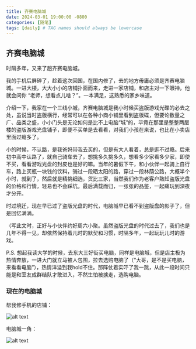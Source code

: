```yaml
---
title: 齐赛电脑城
date: 2024-03-01 19:00:00 -0800
categories: [随笔]
tags: [daily] # TAG names should always be lowercase
---
```


## 齐赛电脑城

时隔多年，又来了趟齐赛电脑城。

我的手机后屏碎了，趁着这次回国，在国内修了，去的地方毋庸必须是齐赛电脑城。一进大楼，大大小小的店铺扑面而来，走进一家店铺，和店主对一下眼神，他就会问你 “老师，想看点儿啥？”。一本满足，这熟悉的家乡味道。

介绍一下，我家在一个三线小城，齐赛电脑城是我小时候买盗版游戏光碟的必去之处，虽说当时盗版横行，经常可以在各种小商小铺里看到盗版碟，但要论数量之广、品类之盛，小小门头是无论如何是比不上电脑“城”的，毕竟在那里是整整两层楼的盗版游戏光盘铺子，即便不买单是去看看，对我们小孩在来说，也比在小卖店里面过瘾多了。

小的时候，不认路，是我爸妈带我去买的，但是有大人看着，总是逛不过瘾。后来初中高中认路了，就自己骑车去了，想挑多久挑多久，想看多少家看多少家，即使不买，看看游戏光盘的封皮也是好的嘛。当年的暑假下午，和小伙伴一起骑上自行车，路上买瓶一块钱的饮料，骑过一段晒太阳的路，穿过一段林荫公路，大概半个小时，就到了，然后就是精挑细选，货比三家，当然我们作为老客户熟知盗版光盘的价格和行情，轻易也不会踩坑。最后满载而归，一张张的品鉴，一起痛玩到深夜才分开。

时过境迁，现在早已过了盗版光盘的时代，电脑城早已看不到盗版盘的影子了，但是回忆满满。

（写此文时，正好与小伙伴约好周六小聚。虽然盗版光盘的时代过去了，我们也是几年不得一见，却依然保持着儿时的默契和习惯，时隔多年，一起玩玩儿时的游戏。

P.S. 想起我读大学的时候，去东大三好街买电脑，同样是电脑城，但是店主极为热情奔放，一进大门就立马被人包围，拉去选购电脑了（“大哥，是不是买电脑，来看看电脑”），热情洋溢到我hold不住。那阵仗着实吓了我一跳，从此一段时间只能是和室友成群结队才敢进入，不然生怕被掳走，选购电脑。

### 现在的电脑城

帮我修手机的店铺：

![alt text](/_posts/2024-02-28-QiSaiTechShop/971709280016_.pic_hd.jpg)

电脑城一角：

![alt text](/_posts/2024-02-28-QiSaiTechShop/951709280000_.pic_hd.jpg)